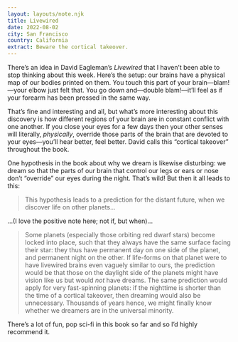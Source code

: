 ```yaml
---
layout: layouts/note.njk
title: Livewired
date: 2022-08-02
city: San Francisco
country: California
extract: Beware the cortical takeover.
---
```


There’s an idea in David Eagleman’s _Livewired_ that I haven’t been able to stop thinking about this week. Here’s the setup: our brains have a physical map of our bodies printed on them. You touch this part of your brain—blam!—your elbow just felt that. You go down and—double blam!—it’ll feel as if your forearm has been pressed in the same way.

That’s fine and interesting and all, but what’s more interesting about this discovery is how different regions of your brain are in constant conflict with one another. If you close your eyes for a few days then your other senses will literally, _physically_, override those parts of the brain that are devoted to your eyes—you’ll hear better, feel better. David calls this “cortical takeover” throughout the book.

One hypothesis in the book about why we dream is likewise disturbing: we dream so that the parts of our brain that control our legs or ears or nose don’t “override” our eyes during the night. That’s wild! But then it all leads to this:

> This hypothesis leads to a prediction for the distant future, when we discover life on other planets...

...(I love the positive note here; not if, but when)...

> Some planets (especially those orbiting red dwarf stars) become locked into place, such that they always have the same surface facing their star: they thus have permanent day on one side of the planet, and permanent night on the other. If life-forms on that planet were to have livewired brains even vaguely similar to ours, the prediction would be that those on the daylight side of the planets might have vision like us but would _not_ have dreams. The same prediction would apply for very fast-spinning planets: if the nighttime is shorter than the time of a cortical takeover, then dreaming would also be unnecessary. Thousands of years hence, we might finally know whether we dreamers are in the universal minority.

There’s a lot of fun, pop sci-fi in this book so far and so I’d highly recommend it.
